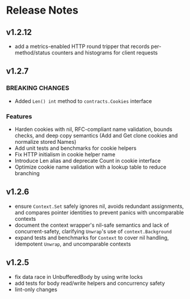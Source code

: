 # Release Notes

## v1.2.12

- add a metrics-enabled HTTP round tripper that records per-method/status counters and histograms for client requests

## v1.2.7

### BREAKING CHANGES
- Added `Len() int` method to `contracts.Cookies` interface

### Features
- Harden cookies with nil, RFC-compliant name validation, bounds checks, and deep copy semantics (Add and Get clone cookies and normalize stored Names)
- Add unit tests and benchmarks for cookie helpers
- Fix HTTP initialism in cookie helper name
- Introduce Len alias and deprecate Count in cookie interface
- Optimize cookie name validation with a lookup table to reduce branching

## v1.2.6

- ensure `Context.Set` safely ignores nil, avoids redundant assignments, and compares pointer identities to prevent panics with uncomparable contexts
- document the context wrapper's nil-safe semantics and lack of concurrent-safety, clarifying `Unwrap`'s use of `context.Background`
- expand tests and benchmarks for `Context` to cover nil handling, idempotent `Unwrap`, and uncomparable contexts

## v1.2.5

- fix data race in UnbufferedBody by using write locks
- add tests for body read/write helpers and concurrency safety
- lint-only changes
